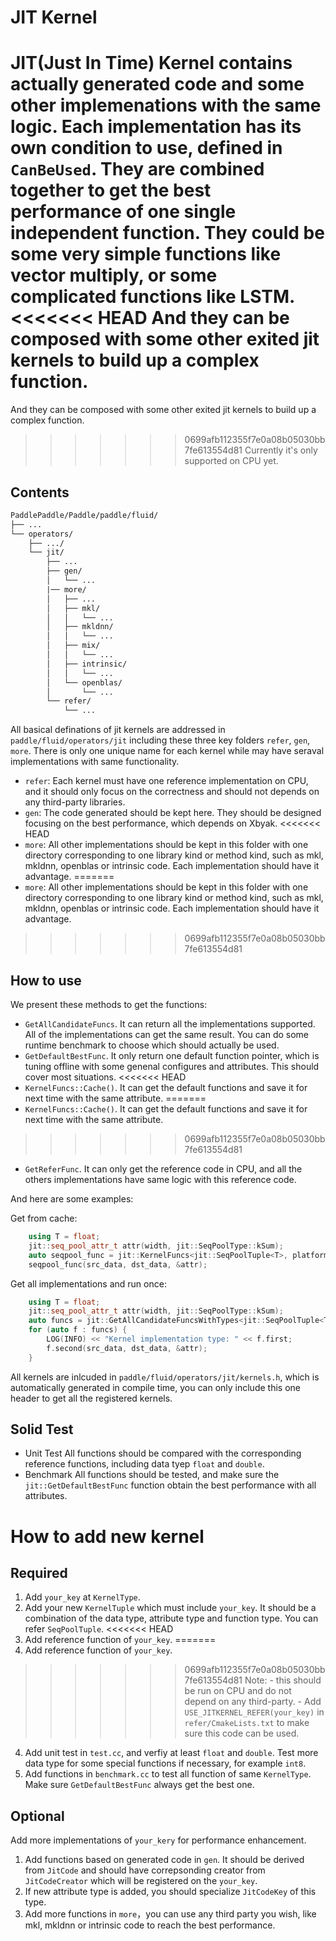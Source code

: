 # JIT Kernel

JIT(Just In Time) Kernel contains actually generated code and some other implemenations with the same logic.
Each implementation has its own condition to use, defined in `CanBeUsed`.
They are combined together to get the best performance of one single independent function.
They could be some very simple functions like vector multiply, or some complicated functions like LSTM.
<<<<<<< HEAD
And they can be composed with some other exited jit kernels to build up a complex function.
=======
And they can be composed with some other exited jit kernels to build up a complex function. 
>>>>>>> 0699afb112355f7e0a08b05030bb7fe613554d81
Currently it's only supported on CPU yet.

## Contents

```txt
PaddlePaddle/Paddle/paddle/fluid/
├── ...
└── operators/
    ├── .../
    └── jit/
        ├── ...
        ├── gen/
        │   └── ...
        |── more/
        │   ├── ...
        │   ├── mkl/
        │   │   └── ...
        │   ├── mkldnn/
        │   │   └── ...
        │   ├── mix/
        │   │   └── ...
        │   ├── intrinsic/
        │   │   └── ...
        │   └── openblas/
        │       └── ...
        └── refer/
            └── ...
```

All basical definations of jit kernels are addressed in `paddle/fluid/operators/jit` including these three key folders `refer`, `gen`, `more`. There is only one unique name for each kernel while may have seraval implementations with same functionality.

- `refer`: Each kernel must have one reference implementation on CPU, and it should only focus on the correctness and should not depends on any third-party libraries.
- `gen`: The code generated should be kept here. They should be designed focusing on the best performance, which depends on Xbyak.
<<<<<<< HEAD
- `more`: All other implementations should be kept in this folder with one directory corresponding to one library kind or method kind, such as mkl, mkldnn, openblas or intrinsic code. Each implementation should have it advantage.
=======
- `more`: All other implementations should be kept in this folder with one directory corresponding to one library kind or method kind, such as mkl, mkldnn, openblas or intrinsic code. Each implementation should have it advantage. 
>>>>>>> 0699afb112355f7e0a08b05030bb7fe613554d81

## How to use

We present these methods to get the functions:
- `GetAllCandidateFuncs`. It can return all the implementations supported. All of the implementations can get the same result. You can do some runtime benchmark to choose which should actually be used.
- `GetDefaultBestFunc`. It only return one default function pointer, which is tuning offline with some genenal configures and attributes. This should cover most situations.
<<<<<<< HEAD
- `KernelFuncs::Cache()`. It can get the default functions and save it for next time with the same attribute.
=======
- `KernelFuncs::Cache()`. It can get the default functions and save it for next time with the same attribute. 
>>>>>>> 0699afb112355f7e0a08b05030bb7fe613554d81
- `GetReferFunc`. It can only get the reference code in CPU, and all the others implementations have same logic with this reference code.

And here are some examples:

Get from cache:

```cpp
    using T = float;
    jit::seq_pool_attr_t attr(width, jit::SeqPoolType::kSum);
    auto seqpool_func = jit::KernelFuncs<jit::SeqPoolTuple<T>, platform::CPUPlace>::Cache().At(attr);
    seqpool_func(src_data, dst_data, &attr);
```

Get all implementations and run once:

```cpp
    using T = float;
    jit::seq_pool_attr_t attr(width, jit::SeqPoolType::kSum);
    auto funcs = jit::GetAllCandidateFuncsWithTypes<jit::SeqPoolTuple<T>, platform::CPUPlace>(attr);
    for (auto f : funcs) {
        LOG(INFO) << "Kernel implementation type: " << f.first;
        f.second(src_data, dst_data, &attr);
    }
```

All kernels are inlcuded in `paddle/fluid/operators/jit/kernels.h`, which is automatically generated in compile time, you can only include this one header to get all the registered kernels.

## Solid Test

- Unit Test
    All functions should be compared with the corresponding reference functions, including data tyep `float` and `double`.
- Benchmark
    All functions should be tested, and make sure the `jit::GetDefaultBestFunc` function obtain the best performance with all attributes.

# How to add new kernel

## Required

1. Add `your_key` at `KernelType`.
2. Add your new `KernelTuple` which must include `your_key`. It should be a combination of the data type, attribute type and function type. You can refer `SeqPoolTuple`.
<<<<<<< HEAD
3. Add reference function of `your_key`.
=======
3. Add reference function of `your_key`. 
>>>>>>> 0699afb112355f7e0a08b05030bb7fe613554d81
Note:
    - this should be run on CPU and do not depend on any third-party.
    - Add `USE_JITKERNEL_REFER(your_key)` in `refer/CmakeLists.txt` to make sure this code can be used.
4. Add unit test in `test.cc`, and verfiy at least `float` and `double`.
Test more data type for some special functions if necessary, for example `int8`.
5. Add functions in `benchmark.cc` to test all function of same `KernelType`. Make sure `GetDefaultBestFunc` always get the best one.

## Optional

Add more implementations of `your_kery` for performance enhancement.

1. Add functions based on generated code in `gen`. It should be derived from `JitCode` and should have correpsonding creator from `JitCodeCreator` which will be registered on the `your_key`.
2. If new attribute type is added, you should specialize `JitCodeKey` of this type.
3. Add more functions in `more`，you can use any third party you wish, like mkl, mkldnn or intrinsic code to reach the best performance.
